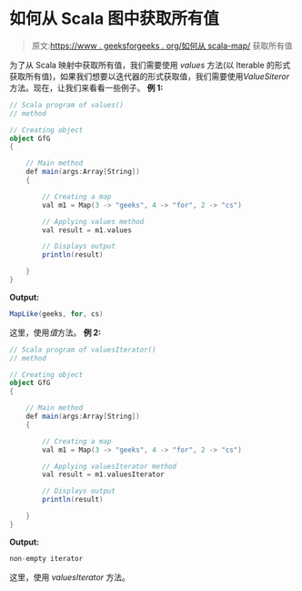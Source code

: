 # 如何从 Scala 图中获取所有值

> 原文:[https://www . geeksforgeeks . org/如何从 scala-map/](https://www.geeksforgeeks.org/how-to-get-all-the-values-from-a-scala-map/) 获取所有值

为了从 Scala 映射中获取所有值，我们需要使用 *values* 方法(以 Iterable 的形式获取所有值)，如果我们想要以迭代器的形式获取值，我们需要使用*ValueSiteror*方法。现在，让我们来看看一些例子。
**例 1:**

```scala
// Scala program of values()
// method

// Creating object
object GfG
{ 

    // Main method
    def main(args:Array[String])
    {

        // Creating a map
        val m1 = Map(3 -> "geeks", 4 -> "for", 2 -> "cs")

        // Applying values method
        val result = m1.values

        // Displays output
        println(result)

    }
}
```

**Output:**

```scala
MapLike(geeks, for, cs)

```

这里，使用*值*方法。
**例 2:**

```scala
// Scala program of valuesIterator()
// method

// Creating object
object GfG
{ 

    // Main method
    def main(args:Array[String])
    {

        // Creating a map
        val m1 = Map(3 -> "geeks", 4 -> "for", 2 -> "cs")

        // Applying valuesIterator method
        val result = m1.valuesIterator

        // Displays output
        println(result)

    }
}
```

**Output:**

```scala
non-empty iterator

```

这里，使用 *valuesIterator* 方法。